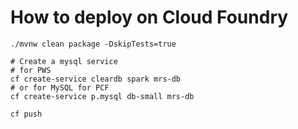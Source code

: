 # How to deploy on Cloud Foundry

```
./mvnw clean package -DskipTests=true

# Create a mysql service
# for PWS
cf create-service cleardb spark mrs-db
# or for MySQL for PCF
cf create-service p.mysql db-small mrs-db

cf push
```